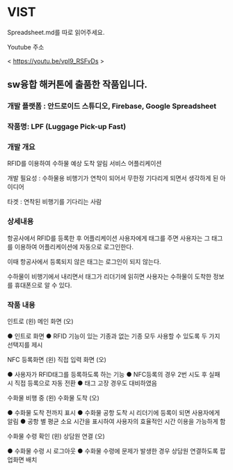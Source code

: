 # VIST
Spreadsheet.md를 따로 읽어주세요.


Youtube 주소

< https://youtu.be/vpl9_RSFvDs >



## sw융합 해커톤에 출품한 작품입니다.



### 개발 플랫폼 :  안드로이드 스튜디오, Firebase, Google Spreadsheet

### 작품명: LPF (Luggage Pick-up Fast)

### 개발 개요 

 RFID를 이용하여 수하물 예상 도착 알림 서비스 어플리케이션
 
 개발 필요성 : 수하물용 비행기가 연착이 되어서 무한정 기다리게 되면서 생각하게 된 아이디어
 
 타겟 : 연착된 비행기를 기다리는 사람
 
 
 ### 상세내용
 
 항공사에서 RFID를 등록한 후 어플리케이션 사용자에게 태그를 주면 
 사용자는 그 태그를 이용하여 어플리케이션에 자동으로 로그인한다. 
 
 
 이때 항공사에서 등록되지 않은 태그는 로그인이 되지 않는다.
 
 
 수하물이 비행기에서 내리면서 태그가 리더기에 읽히면 사용자는 수하물이 도착한 정보를 휴대폰으로 알 수 있다.
 
 

### 작품 내용
인트로 (왼)
메인 화면 (오)

● 인트로 화면
● RFID 기능이 있는 기종과 없는 기종 모두 사용할 수 있도록 두 가지 선택지를 제시
 

NFC 등록화면 (왼)
직접 입력 화면 (오)

● 사용자가 RFID태그를 등록하도록 하는 기능
● NFC등록의 경우 2번 시도 후 실패 시 직접 등록으로 자동 전환
● 태그 고장 경우도 대비하였음

수화물 비행 중 (왼)
수화물 도착 (오)

● 수화물 도착 전까지 표시 
● 수화물 공항 도착 시 리더기에 등록이 되면 사용자에게 알림
● 공항 별 평균 소요 시간을 표시하여 사용자의 효율적인 시간 이용을 가능하게 함


수화물 수령 확인 (왼)
상담원 연결 (오)

● 수화물 수령 시 로그아웃
● 수화물 수령에 문제가 발생한 경우 상담원 연결하도록 팝업화면 배치

